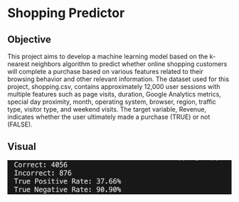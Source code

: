 # Shopping Predictor

## Objective
This project aims to develop a machine learning model based on the k-nearest neighbors algorithm to predict whether online shopping customers will complete a purchase based on various features related to their browsing behavior and other relevant information. The dataset used for this project, shopping.csv, contains approximately 12,000 user sessions with multiple features such as page visits, duration, Google Analytics metrics, special day proximity, month, operating system, browser, region, traffic type, visitor type, and weekend visits. The target variable, Revenue, indicates whether the user ultimately made a purchase (TRUE) or not (FALSE).

## Visual
<img src='./shopping_predictor.png'>